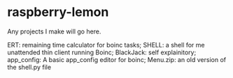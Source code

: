 # raspberry-lemon
Any projects I make will go here.

ERT: remaining time calculator for boinc tasks; SHELL: a shell for me unattended thin client running Boinc; BlackJack: self explainitory; app_config: A basic app_config editor for boinc; Menu.zip: an old version of the shell.py file   
